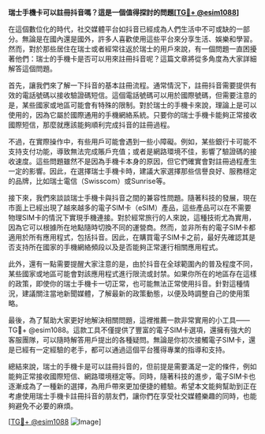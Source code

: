 **瑞士手機卡可以註冊抖音嗎？這是一個值得探討的問題[[TG💪+ @esim1088](https://t.me/s/esim1088)]**

在這個數位化的時代，社交媒體平台如抖音已經成為人們生活中不可或缺的一部分。無論是在國內還是國外，許多人喜歡使用這些平台來分享生活、娛樂和學習。然而，對於那些居住在瑞士或者經常往返於瑞士的用戶來說，有一個問題一直困擾著他們：瑞士的手機卡是否可以用來註冊抖音呢？這篇文章將從多角度為大家詳細解答這個問題。

首先，讓我們來了解一下抖音的基本註冊流程。通常情況下，註冊抖音需要提供有效的電話號碼以接收驗證碼短信。這個電話號碼可以用於國際號碼，但需要注意的是，某些國家或地區可能會有特殊的限制。對於瑞士的手機卡來說，理論上是可以使用的，因為它屬於國際通用的手機網絡系統。只要你的瑞士手機卡能夠正常接收國際短信，那麼就應該能夠順利完成抖音的註冊過程。

不過，在實際操作中，有些用戶可能會遇到一些小障礙。例如，某些銀行卡可能不支持支付功能，導致無法完成賬戶充值；或者是網路環境不佳，影響了驗證碼的接收速度。這些問題雖然不是因為手機卡本身的原因，但它們確實會對註冊過程產生一定的影響。因此，在選擇瑞士手機卡時，建議大家選擇那些信譽良好、服務穩定的品牌，比如瑞士電信（Swisscom）或Sunrise等。

接下來，我們來談談瑞士手機卡與抖音之間的兼容性問題。隨著科技的發展，現在市面上已經出現了越來越多的電子SIM卡（eSIM）產品，這些產品可以在不需要物理SIM卡的情況下實現手機連接。對於經常旅行的人來說，這種技術尤為實用，因為它可以根據所在地點隨時切換不同的運營商。然而，並非所有的電子SIM卡都適用於所有應用程式，包括抖音。因此，在購買電子SIM卡之前，最好先確認其是否支持所在國家的手機網絡頻段以及是否能夠正常運行相關應用程式。

此外，還有一點需要提醒大家注意的是，由於抖音在全球範圍內的普及程度不同，某些國家或地區可能會對該應用程式進行限流或封禁。如果你所在的地區存在這樣的政策，即使你的瑞士手機卡一切正常，也可能無法正常使用抖音。針對這種情況，建議關注當地新聞媒體，了解最新的政策動態，以便及時調整自己的使用策略。

最後，為了幫助大家更好地解決相關問題，這裡推薦一款非常實用的小工具——TG💪+ @esim1088。這款工具不僅提供了豐富的電子SIM卡選項，還擁有強大的客服團隊，可以隨時解答用戶提出的各種疑問。無論是你初次接觸電子SIM卡，還是已經有一定經驗的老手，都可以通過這個平台獲得專業的指導和支持。

總結來說，瑞士的手機卡是可以註冊抖音的，但前提是需要滿足一定的條件，例如能夠正常接收國際短信、網路環境穩定等。同時，隨著科技的進步，電子SIM卡也逐漸成為了一種新的選擇，為用戶帶來更加便捷的體驗。希望本文能夠幫助到正在考慮使用瑞士手機卡註冊抖音的朋友們，讓你們在享受社交媒體樂趣的同時，也能夠避免不必要的麻煩。

[[TG💪+ @esim1088](https://t.me/s/esim1088) ![Image](https://i.postimg.cc/4NQfJmqS/Snipaste-2025-05-13-00-14-12.png)]